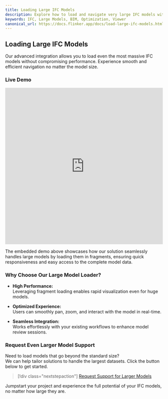 ```yaml
---
title: Loading Large IFC Models
description: Explore how to load and navigate very large IFC models with optimal performance using our advanced viewer technology.
keywords: IFC, Large Models, BIM, Optimization, Viewer
canonical_url: https://docs.flinker.app/docs/load-large-ifc-models.html
---
```


## Loading Large IFC Models

Our advanced integration allows you to load even the most massive IFC models without compromising performance. Experience smooth and efficient navigation no matter the model size.

### Live Demo

<iframe src="https://viewer.flinker.app/examples/fragments.html" width="100%" height="500px" frameborder="0" allowfullscreen></iframe>

The embedded demo above showcases how our solution seamlessly handles large models by loading them in fragments, ensuring quick responsiveness and easy access to the complete model data.

### Why Choose Our Large Model Loader?

- **High Performance:**  
Leveraging fragment loading enables rapid visualization even for huge models.
  
- **Optimized Experience:**  
Users can smoothly pan, zoom, and interact with the model in real-time.

- **Seamless Integration:**  
Works effortlessly with your existing workflows to enhance model review sessions.

### Request Even Larger Model Support

Need to load models that go beyond the standard size?  
We can help tailor solutions to handle the largest datasets. Click the button below to get started.

> [!div class="nextstepaction"]
> [Request Support for Larger Models](https://outlook.office365.com/book/SupportConsultingonlinemeeting@flinker.app/)

Jumpstart your project and experience the full potential of your IFC models, no matter how large they are.
